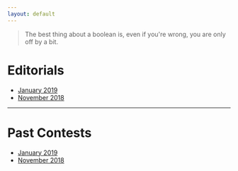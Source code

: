 ```yaml
---
layout: default
---
```


> The best thing about a boolean is, even if you're wrong, you are only off by a bit.

# Editorials
- [January 2019](./editorials/january-2019/index.html)
- [November 2018](./editorials/november-2018/index.html)

* * *

# Past Contests
- [January 2019](https://www.hackerrank.com/contests/uvce-ncode-january-2019/challenges)
- [November 2018](https://www.hackerrank.com/contests/uvce-ncode-november-2018/challenges)

